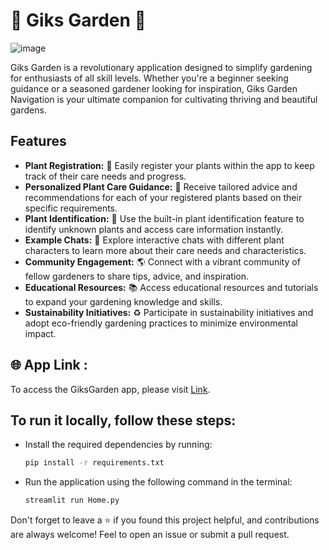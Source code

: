 # 🌿 Giks Garden 🌱
![image](https://github.com/QoutiOussama13/GiksGarden/assets/81428754/13ea917f-0d4d-4802-9761-59a45352f690)


Giks Garden is a revolutionary application designed to simplify gardening for enthusiasts of all skill levels. Whether you're a beginner seeking guidance or a seasoned gardener looking for inspiration, Giks Garden Navigation is your ultimate companion for cultivating thriving and beautiful gardens.

## Features

- **Plant Registration:** 📝 Easily register your plants within the app to keep track of their care needs and progress.
- **Personalized Plant Care Guidance:** 🌱 Receive tailored advice and recommendations for each of your registered plants based on their specific requirements.
- **Plant Identification:** 🌼 Use the built-in plant identification feature to identify unknown plants and access care information instantly.
- **Example Chats:** 💬 Explore interactive chats with different plant characters to learn more about their care needs and characteristics.
- **Community Engagement:** 🌎 Connect with a vibrant community of fellow gardeners to share tips, advice, and inspiration.
- **Educational Resources:** 📚 Access educational resources and tutorials to expand your gardening knowledge and skills.
- **Sustainability Initiatives:** ♻️ Participate in sustainability initiatives and adopt eco-friendly gardening practices to minimize environmental impact.

## 🌐 App Link :
To access the GiksGarden app, please visit [Link](https://giksgarden.streamlit.app).


## To run it locally, follow these steps:

   - Install the required dependencies by running:
     ```bash
     pip install -r requirements.txt
     ```
   - Run the application using the following command in the terminal:
     ```bash
     streamlit run Home.py
     ```
Don't forget to leave a ⭐️ if you found this project helpful, and contributions are always welcome! Feel to open an issue or submit a pull request.
